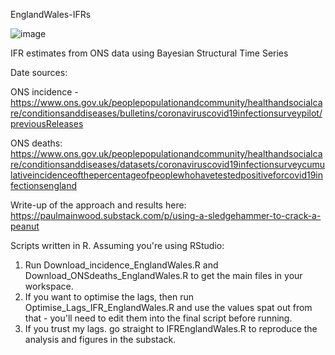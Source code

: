 EnglandWales-IFRs

![image](https://github.com/PaulMainwood/EnglandWales-IFRs/assets/50012795/b24f6566-535d-4aaf-9baf-145d7d6d49e1)

IFR estimates from ONS data using Bayesian Structural Time Series

Date sources: 

ONS incidence - https://www.ons.gov.uk/peoplepopulationandcommunity/healthandsocialcare/conditionsanddiseases/bulletins/coronaviruscovid19infectionsurveypilot/previousReleases 

ONS deaths: https://www.ons.gov.uk/peoplepopulationandcommunity/healthandsocialcare/conditionsanddiseases/datasets/coronaviruscovid19infectionsurveycumulativeincidenceofthepercentageofpeoplewhohavetestedpositiveforcovid19infectionsengland

Write-up of the approach and results here: https://paulmainwood.substack.com/p/using-a-sledgehammer-to-crack-a-peanut

Scripts written in R. Assuming you're using RStudio:

1) Run Download_incidence_EnglandWales.R and Download_ONSdeaths_EnglandWales.R to get the main files in your workspace.
2) If you want to optimise the lags, then run Optimise_Lags_IFR_EnglandWales.R and use the values spat out from that - you'll need to edit them into the final script before running.
3) If you trust my lags. go straight to IFREnglandWales.R to reproduce the analysis and figures in the substack.
